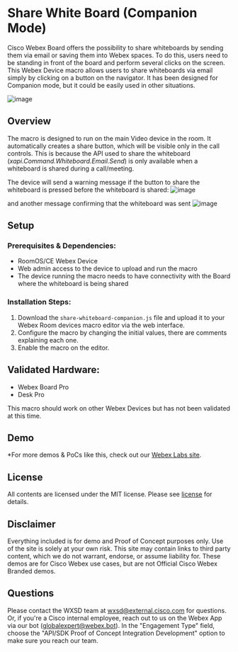 # Share White Board (Companion Mode)
Cisco Webex Board offers the possibility to share whiteboards by sending them via email or saving them into Webex spaces. To do this, users need to be standing in front of the board and perform several clicks on the screen. This Webex Device macro allows users to share whiteboards via email simply by clicking on a button on the navigator. It has been designed for Companion mode, but it could be easily used in other situations.

![image](https://github.com/wxsd-sales/share-whiteboard/assets/22101144/20b7fe0f-c1a0-4c4a-95b8-cc03ce569180)



## Overview
The macro is designed to run on the main Video device in the room. It automatically creates a share button, which will be visible only in the call controls. This is because the API used to share the whiteboard (_xapi.Command.Whiteboard.Email.Send_) is only available when a whiteboard is shared during a call/meeting.

The device will send a warning message if the button to share the whiteboard is pressed before the whiteboard is shared:
![image](https://github.com/wxsd-sales/share-whiteboard/assets/22101144/e17a09d6-e735-40d1-a217-015dff24a272)


and another message confirming that the whiteboard was sent
![image](https://github.com/wxsd-sales/share-whiteboard/assets/22101144/a77905e4-1b9d-4adc-a0a1-fe8bad5e94cc)


## Setup
### Prerequisites & Dependencies:
- RoomOS/CE Webex Device
- Web admin access to the device to upload and run the macro
- The device running the macro needs to have connectivity with the Board where the whiteboard is being shared
### Installation Steps:
1. Download the `share-whiteboard-companion.js` file and upload it to your Webex Room devices macro editor via the web interface.
2. Configure the macro by changing the initial values, there are comments explaining each one.
3. Enable the macro on the editor.
## Validated Hardware:

* Webex Board Pro
* Desk Pro

This macro should work on other Webex Devices but has not been validated at this time.

## Demo

*For more demos & PoCs like this, check out our [Webex Labs site](https://collabtoolbox.cisco.com/webex-labs).

## License

All contents are licensed under the MIT license. Please see [license](LICENSE) for details.


## Disclaimer

Everything included is for demo and Proof of Concept purposes only. Use of the site is solely at your own risk. This site may contain links to third party content, which we do not warrant, endorse, or assume liability for. These demos are for Cisco Webex use cases, but are not Official Cisco Webex Branded demos.


## Questions

Please contact the WXSD team at [wxsd@external.cisco.com](mailto:wxsd@external.cisco.com?subject=custom-dial-macro) for questions. Or, if you're a Cisco internal employee, reach out to us on the Webex App via our bot (globalexpert@webex.bot). In the "Engagement Type" field, choose the "API/SDK Proof of Concept Integration Development" option to make sure you reach our team. 

